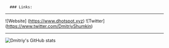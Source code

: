 
      ### Links:
***
![Website] (https://www.dhotspot.xyz)
![Twitter] (https://www.twitter.com/DmitriyShumkin)
***
![Dmitriy's GitHub stats](https://github-readme-stats.vercel.app/api?username=DmitriyShum&show_icons=true&theme=radical)
